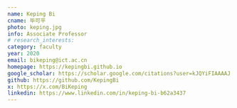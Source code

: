 ```yaml
---
name: Keping Bi
cname: 毕可平
photo: keping.jpg
info: Associate Professor
# research_interests:
category: faculty
year: 2020
email: bikeping@ict.ac.cn
homepage: https://kepingbi.github.io
google_scholar: https://scholar.google.com/citations?user=kJQYiFIAAAAJ
github: https://github.com/KepingBi
x: https://x.com/BiKeping
linkedin: https://www.linkedin.com/in/keping-bi-b62a3437
---
```

